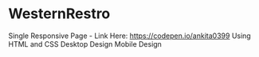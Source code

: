 # WesternRestro
Single Responsive Page - Link Here: https://codepen.io/ankita0399
Using HTML and CSS
Desktop Design
Mobile Design
